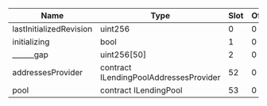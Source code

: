 |Name|Type|Slot|Offset|Bytes|Contract|
|-|-|-|-|-|-|
| lastInitializedRevision | uint256                                | 0    | 0      | 32    |LendingPoolConfigurator.sol:LendingPoolConfigurator|
| initializing            | bool                                   | 1    | 0      | 1     |LendingPoolConfigurator.sol:LendingPoolConfigurator|
| ______gap               | uint256[50]                            | 2    | 0      | 1600  |LendingPoolConfigurator.sol:LendingPoolConfigurator|
| addressesProvider       | contract ILendingPoolAddressesProvider | 52   | 0      | 20    |LendingPoolConfigurator.sol:LendingPoolConfigurator|
| pool                    | contract ILendingPool                  | 53   | 0      | 20    |LendingPoolConfigurator.sol:LendingPoolConfigurator|